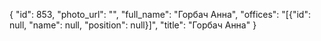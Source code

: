 {
    "id": 853,
    "photo_url": "",
    "full_name": "Горбач Анна",
    "offices": "[{\"id\": null, \"name\": null, \"position\": null}]",
    "title": "Горбач Анна"
}